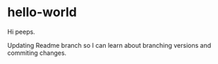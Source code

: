 # hello-world

Hi peeps.

Updating Readme branch so I can learn about branching versions and commiting changes. 
